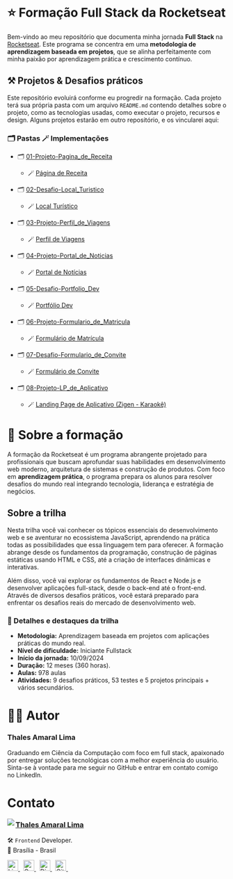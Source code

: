 # ⭐ Formação Full Stack da Rocketseat

Bem-vindo ao meu repositório que documenta minha jornada **Full Stack** na [Rocketseat](https://www.rocketseat.com.br/). Este programa se concentra em uma **metodologia de aprendizagem baseada em projetos**, que se alinha perfeitamente com minha paixão por aprendizagem prática e crescimento contínuo.

## ⚒️ Projetos & Desafios práticos

Este repositório evoluirá conforme eu progredir na formação. Cada projeto terá sua própria pasta com um arquivo `README.md` contendo detalhes sobre o projeto, como as tecnologias usadas, como executar o projeto, recursos e design. Alguns projetos estarão em outro repositório, e os vincularei aqui:

### **🗂️ Pastas 🪄 Implementações**
- 🗂️ [01-Projeto-Pagina_de_Receita](01-Projeto-Pagina_de_Receita)
  - 🪄 <a href="https://thalesamaral.github.io/Rocketseat-Full_Stack/01-Projeto-Pagina_de_Receita/index.html">Página de Receita</a>

- 🗂️ [02-Desafio-Local_Turistico](02-Desafio-Local_Turistico)
  - 🪄 <a href="https://thalesamaral.github.io/Rocketseat-Full_Stack/02-Desafio-Local_Turistico/index.html">Local Turístico</a> <br>
- 🗂️ [03-Projeto-Perfil_de_Viagens](03-Projeto-Perfil_de_Viagens)
  - 🪄 <a href="https://thalesamaral.github.io/Rocketseat-Full_Stack/03-Projeto-Perfil_de_Viagens/index.html">Perfil de Viagens</a> <br>
- 🗂️ [04-Projeto-Portal_de_Noticias](04-Projeto-Portal_de_Noticias)
  - 🪄 <a href="https://thalesamaral.github.io/Rocketseat-Full_Stack/04-Projeto-Portal_de_Noticias/index.html">Portal de Notícias</a> <br>
- 🗂️ [05-Desafio-Portfolio_Dev](05-Desafio-Portfolio_Dev)
  - 🪄 <a href="https://thalesamaral.github.io/Rocketseat-Full_Stack/05-Desafio-Portfolio_Dev/index.html">Portfólio Dev</a> <br>
- 🗂️ [06-Projeto-Formulario_de_Matricula](06-Projeto-Formulario_de_Matricula)
  - 🪄 <a href="https://thalesamaral.github.io/Rocketseat-Full_Stack/06-Projeto-Formulario_de_Matricula/index.html">Formulário de Matrícula</a> <br>
- 🗂️ [07-Desafio-Formulario_de_Convite](07-Desafio-Formulario_de_Convite)
  - 🪄 <a href="https://thalesamaral.github.io/Rocketseat-Full_Stack/07-Desafio-Formulario_de_Convite/index.html">Formulário de Convite</a> <br>
- 🗂️ [08-Projeto-LP_de_Aplicativo](08-Projeto-LP_de_Aplicativo)
  - 🪄 <a href="https://thalesamaral.github.io/Rocketseat-Full_Stack/08-Projeto-LP_de_Aplicativo">Landing Page de Aplicativo (Zigen - Karaokê)</a>

# 📝 Sobre a formação
A formação da Rocketseat é um programa abrangente projetado para profissionais que buscam aprofundar suas habilidades em desenvolvimento web moderno, arquitetura de sistemas e construção de produtos. Com foco em **aprendizagem prática**, o programa prepara os alunos para resolver desafios do mundo real integrando tecnologia, liderança e estratégia de negócios.

## Sobre a trilha
Nesta trilha você vai conhecer os tópicos essenciais do desenvolvimento web e se aventurar no ecossistema JavaScript, aprendendo na prática todas as possibilidades que essa linguagem tem para oferecer. A formação abrange desde os fundamentos da programação, construção de páginas estáticas usando HTML e CSS, até a criação de interfaces dinâmicas e interativas.

Além disso, você vai explorar os fundamentos de React e Node.js e desenvolver aplicações full-stack, desde o back-end até o front-end. Através de diversos desafios práticos, você estará preparado para enfrentar os desafios reais do mercado de desenvolvimento web.


### 📖 Detalhes e destaques da trilha
- **Metodologia:** Aprendizagem baseada em projetos com aplicações práticas do mundo real.
- **Nível de dificuldade:** Iniciante Fullstack
- **Início da jornada:** 10/09/2024
- **Duração:** 12 meses (360 horas).
- **Aulas:** 978 aulas
- **Atividades:** 9 desafios práticos, 53 testes e 5 projetos principais + vários secundários.

# 👨‍💻 Autor

### Thales Amaral Lima

<!-- <img src="assets/readme/profile-picture.jpg" alt="Perfil de Thales Amaral" width="120" /> -->

Graduando em Ciência da Computação com foco em full stack, apaixonado por entregar soluções tecnológicas com a melhor experiência do usuário.
Sinta-se à vontade para me seguir no GitHub e entrar em contato comigo no LinkedIn.


# Contato

<img align="left" src="https://www.github.com/thalesamaral.png?size=150">

### [**Thales Amaral Lima**](https://github.com/thalesamaral)

🛠 `Frontend` Developer. <br>
📍 Brasília - Brasil

<a href="https://www.linkedin.com/in/thalesamaral" target="_blank">
  <img src="https://img.shields.io/badge/LinkedIn-0077B5?style=flat&logo=linkedin&logoColor=white" alt="LinkedIn Badge" height="25">
</a>&nbsp;

<a href="mailto:thaleslima225@gmail.com" target="_blank">
  <img src="https://img.shields.io/badge/Gmail-D14836?style=flat&logo=gmail&logoColor=white" alt="Gmail Badge" height="25">
</a>&nbsp;

<a href="#">
  <img src="https://img.shields.io/badge/Discord-%237289DA.svg?logo=discord&logoColor=white" title="teste_user_thales#1234" alt="Discord Badge" height="25">
</a>&nbsp;

<a href="https://www.github.com/thalesamaral" target="_blank">
  <img src="https://img.shields.io/badge/GitHub-100000?style=flat&logo=github&logoColor=white" alt="GitHub Badge" height="25">
</a>&nbsp;
<br clear="left"/>


